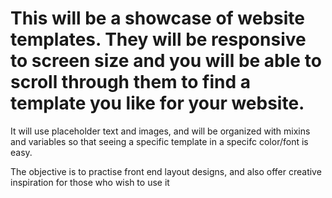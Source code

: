 # This will be a showcase of website templates.  They will be responsive to screen size and you will be able to scroll through them to find a template you like for your website. 

It will use placeholder text and images, and will be organized with mixins and variables so that seeing a specific template in a specifc color/font is easy.

The objective is to practise front end layout designs, and also offer creative inspiration for those who wish to use it